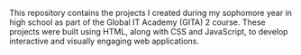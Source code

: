 This repository contains the projects I created during my sophomore year in high school as part of the Global IT Academy (GITA) 2 course. These projects were built using HTML, along with CSS and JavaScript, to develop interactive and visually engaging web applications.
